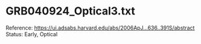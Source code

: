# GRB040924_Optical3.txt

Reference: https://ui.adsabs.harvard.edu/abs/2006ApJ...636..391S/abstract
Status: Early, Optical